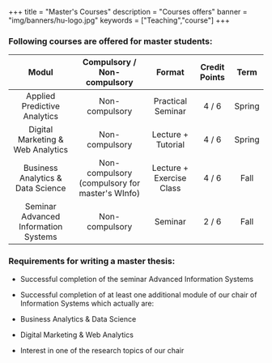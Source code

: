 +++
title = "Master's Courses"
description = "Courses offers"
banner = "img/banners/hu-logo.jpg"
keywords = ["Teaching","course"]
+++


###  Following courses are offered for master students:
 
| Modul |  Compulsory / Non-compulsory       | Format | Credit Points | Term  |
| :-------------: | :-------------: | :-----: | :-----: | :-----:|
|  Applied Predictive Analytics  |Non-compulsory |Practical Seminar| 4 / 6 | Spring|
| Digital Marketing & Web Analytics |	Non-compulsory|	Lecture + Tutorial|	 4 / 6	|Spring |
| Business Analytics & Data Science  | Non-compulsory (compulsory for master's WInfo) | Lecture + Exercise Class | 4 / 6 | Fall |
| Seminar Advanced Information Systems	|Non-compulsory |	Seminar	| 2 / 6	 | Fall |





### Requirements for writing a master thesis:

- Successful completion of the seminar Advanced Information Systems

- Successful completion of at least one additional module of our chair of Information Systems which actually are:

- Business Analytics & Data Science

- Digital Marketing & Web Analytics

- Interest in one of the research topics of our chair
